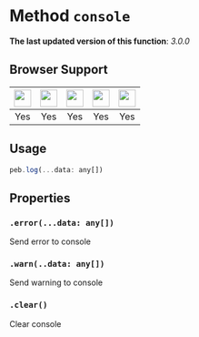 # Method `console`
**The last updated version of this function**: *3.0.0*
## Browser Support
| <img src="https://cdn.jsdelivr.net/gh/TechPot-Studio/svg-gallery/chrome.svg" width="30" /> | <img src="https://cdn.jsdelivr.net/gh/TechPot-Studio/svg-gallery/firefox.svg" width="30" /> | <img src="https://cdn.jsdelivr.net/gh/TechPot-Studio/svg-gallery/safari.svg" width="30" /> | <img src="https://cdn.jsdelivr.net/gh/TechPot-Studio/svg-gallery/opera.svg" width="30" /> | <img src="https://cdn.jsdelivr.net/gh/TechPot-Studio/svg-gallery/edge.svg" width="30" /> |
| :---: | :---: | :---: | :---: | :---: |
| Yes | Yes | Yes | Yes | Yes |

## Usage
```javascript
peb.log(...data: any[])
```

## Properties
### `.error(...data: any[])`
Send error to console
### `.warn(..data: any[])`
Send warning to console
### `.clear()`
Clear console
